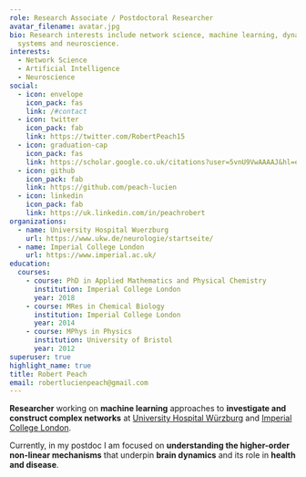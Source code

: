 ```yaml
---
role: Research Associate / Postdoctoral Researcher
avatar_filename: avatar.jpg
bio: Research interests include network science, machine learning, dynamical
  systems and neuroscience.
interests:
  - Network Science
  - Artificial Intelligence
  - Neuroscience
social:
  - icon: envelope
    icon_pack: fas
    link: /#contact
  - icon: twitter
    icon_pack: fab
    link: https://twitter.com/RobertPeach15
  - icon: graduation-cap
    icon_pack: fas
    link: https://scholar.google.co.uk/citations?user=5vnU9VwAAAAJ&hl=en
  - icon: github
    icon_pack: fab
    link: https://github.com/peach-lucien
  - icon: linkedin
    icon_pack: fab
    link: https://uk.linkedin.com/in/peachrobert
organizations:
  - name: University Hospital Wuerzburg
    url: https://www.ukw.de/neurologie/startseite/
  - name: Imperial College London
    url: https://www.imperial.ac.uk/
education:
  courses:
    - course: PhD in Applied Mathematics and Physical Chemistry
      institution: Imperial College London
      year: 2018
    - course: MRes in Chemical Biology
      institution: Imperial College London
      year: 2014
    - course: MPhys in Physics
      institution: University of Bristol
      year: 2012
superuser: true
highlight_name: true
title: Robert Peach
email: robertlucienpeach@gmail.com
---
```

**Researcher** working on **machine learning** approaches to **investigate and construct complex networks** at [University Hospital ](https://www.ukw.de/startseite/)[Würzburg](https://www.ukw.de/kliniken-zentren/)[](https://www.ukw.de/startseite/) and [Imperial College London](https://www.imperial.ac.uk/). 

Currently, in my postdoc I am focused on **understanding the higher-order non-linear mechanisms** that underpin **brain dynamics** and its role in **health and disease**.
